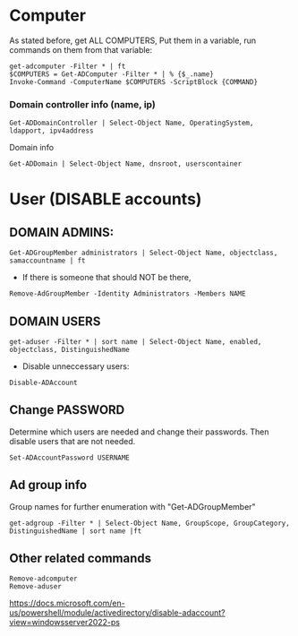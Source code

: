 # Computer
As stated before, get ALL COMPUTERS, Put them in a variable, run commands on them from that variable:
```
get-adcomputer -Filter * | ft
$COMPUTERS = Get-ADComputer -Filter * | % {$_.name} 
Invoke-Command -ComputerName $COMPUTERS -ScriptBlock {COMMAND}
```

### Domain controller info (name, ip)
```
Get-ADDomainController | Select-Object Name, OperatingSystem, ldapport, ipv4address
```
Domain info
```
Get-ADDomain | Select-Object Name, dnsroot, userscontainer
```

# User (DISABLE accounts)
## DOMAIN ADMINS:
```
Get-ADGroupMember administrators | Select-Object Name, objectclass, samaccountname | ft
 ```
* If there is someone that should NOT be there,
```
Remove-AdGroupMember -Identity Administrators -Members NAME
```

## DOMAIN USERS 
```
get-aduser -Filter * | sort name | Select-Object Name, enabled, objectclass, DistinguishedName
```
* Disable unneccessary users:
```
Disable-ADAccount
```

## Change PASSWORD
Determine which users are needed and change their passwords. Then disable users that are not needed. 
```
Set-ADAccountPassword USERNAME
```

## Ad group info
Group names for further enumeration with "Get-ADGroupMember"
```
get-adgroup -Filter * | Select-Object Name, GroupScope, GroupCategory, DistinguishedName | sort name |ft
```


## Other related commands
```
Remove-adcomputer
Remove-aduser
```
https://docs.microsoft.com/en-us/powershell/module/activedirectory/disable-adaccount?view=windowsserver2022-ps
